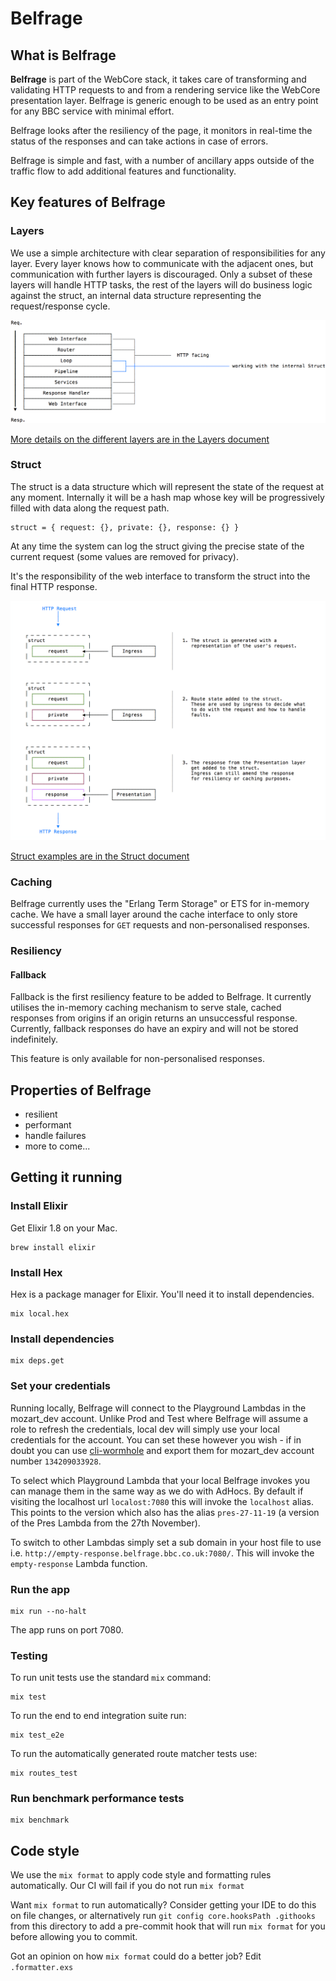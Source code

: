 # Belfrage

## What is Belfrage

__Belfrage__ is part of the WebCore stack, it takes care of transforming and validating HTTP requests to and from a rendering service like the WebCore presentation layer. Belfrage is generic enough to be used as an entry point for any BBC service with minimal effort.

Belfrage looks after the resiliency of the page, it monitors in real-time the status of the responses and can take actions in case of errors.

Belfrage is simple and fast, with a number of ancillary apps outside of the traffic flow to add additional features and functionality.

## Key features of Belfrage

### Layers

We use a simple architecture with clear separation of responsibilities for any layer.
Every layer knows how to communicate with the adjacent ones, but communication with further layers is discouraged. Only a subset of these layers will handle HTTP tasks, the rest of the layers will do business logic against the struct, an internal data structure representing the request/response cycle.

![alt text](./docs/layers.png)

[More details on the different layers are in the Layers document](./docs/layers.md)

### Struct

The struct is a data structure which will represent the state of the request at any moment. Internally it will be a hash map whose key will be progressively filled with data along the request path.

    struct = { request: {}, private: {}, response: {} }

At any time the system can log the struct giving the precise state of the current request (some values are removed for privacy).

It's the responsibility of the web interface to transform the struct into the final HTTP response.

![alt text](./docs/struct_lifecycle.png "Struct Lifecycle")

[Struct examples are in the Struct document](./docs/struct.md)

### Caching
Belfrage currently uses the "Erlang Term Storage" or ETS for in-memory cache. We have a small layer around the cache interface to only store successful responses for `GET` requests and non-personalised responses.

### Resiliency

#### Fallback
Fallback is the first resiliency feature to be added to Belfrage. It currently utilises the in-memory caching mechanism to serve stale, cached responses from origins if an origin returns an unsuccessful response. Currently, fallback responses do have an expiry and will not be stored indefinitely.

This feature is only available for non-personalised responses.

## Properties of Belfrage

* resilient
* performant
* handle failures
* more to come...

## Getting it running

### Install Elixir

Get Elixir 1.8 on your Mac.

```
brew install elixir
```

### Install Hex

Hex is a package manager for Elixir. You'll need it to install dependencies.

```
mix local.hex
```

### Install dependencies

```
mix deps.get
```

### Set your credentials

Running locally, Belfrage will connect to the Playground Lambdas in the mozart_dev account. Unlike Prod and Test where Belfrage will assume a role to refresh the credentials, local dev will simply use your local credentials for the account. You can set these however you wish - if in doubt you can use [cli-wormhole](https://github.com/bbc/cli-wormhole) and export them for mozart_dev account number `134209033928`.

To select which Playground Lambda that your local Belfrage invokes you can manage them in the same way as we do with AdHocs. By default if visiting the localhost url `localost:7080` this will invoke the `localhost` alias. This points to the version which also has the alias `pres-27-11-19` (a version of the Pres Lambda from the 27th November).

To switch to other Lambdas simply set a sub domain in your host file to use i.e. `http://empty-response.belfrage.bbc.co.uk:7080/`. This will invoke the `empty-response` Lambda function.

### Run the app

```
mix run --no-halt
```

The app runs on port 7080.

### Testing

To run unit tests use the standard `mix` command:
```
mix test
```

To run the end to end integration suite run:
```
mix test_e2e
```

To run the automatically generated route matcher tests use: 
```
mix routes_test
```

### Run benchmark performance tests
```
mix benchmark
```

## Code style

We use the `mix format` to apply code style and formatting rules automatically. Our CI will fail if you do not run `mix format`

Want `mix format` to run automatically? Consider getting your IDE to do this on file changes, or alternatively run `git config core.hooksPath .githooks` from this directory to add a pre-commit hook that will run `mix format` for you before allowing you to commit.

Got an opinion on how `mix format` could do a better job? Edit `.formatter.exs`
